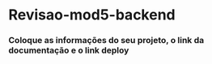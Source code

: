 # Revisao-mod5-backend


### Coloque as informações do seu projeto, o link da documentação e o link deploy
